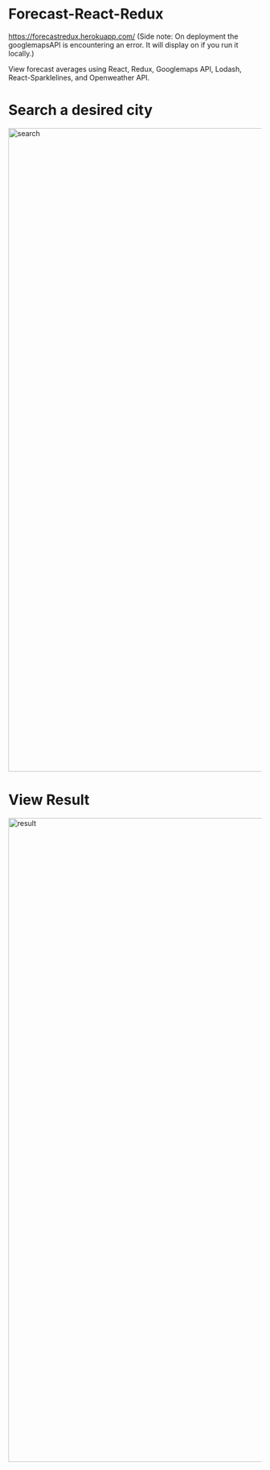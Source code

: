 # Forecast-React-Redux
https://forecastredux.herokuapp.com/ (Side note: On deployment the googlemapsAPI is encountering an error. It will display on if you run it locally.)

View forecast averages using React, Redux, Googlemaps API, Lodash, React-Sparklelines, and Openweather API.

# Search a desired city
<img width="1279" alt="search" src="https://user-images.githubusercontent.com/24966013/30945097-0158525c-a3ca-11e7-96c3-3e7a7816a384.png">

# View Result
<img width="1280" alt="result" src="https://user-images.githubusercontent.com/24966013/30945105-13f0c214-a3ca-11e7-941a-0a8ac18962e9.png">
